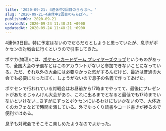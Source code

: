 ```yaml
---
title: '2020-09-21: 4連休中2回目のららぽへ。'
slug: '2020-09-21-4連休中2回目のららぽへ。'
publishedOn: 2020-09-21
createdAt: 2020-09-24 11:48:21 +0900
updatedAt: 2020-09-24 11:48:21 +0900
---
```

4連休3日目。特に予定はないのでだらだらとしようと思っていたが、息子がポケセンの対戦会に行くというので引率してきた。

ポケカ(物理)には、[ポケモンカードゲーム プレイヤーズクラブ](https://event.pokemon-card.com/)というものがあって、全国大会の予選などはこのアカウントがないと参加できないことになっている。ただ、それ以外の大会には必要なかった気がするんだけど、最近は普通の大会でも必要になったぽく、しょうがないので息子の名義で作ってあげた。

ポケセンで行われている対戦会はお昼前から17時までやってて、最後にプレゼントがあたるじゃんけん大会があり、これに出るまでとなると最低でも17時までいないといけない…さすがにずっとポケセンにいるわけにもいかないので、大体近くのカフェなどで時間を潰している。外でゆっくり読書やコード書きが捗るので便利ではある。

息子も対戦会でそこそこ楽しめたようなのでよかった。
